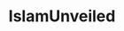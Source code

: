 ---
title: IslamUnveiled
crosslinks:
- IslamUncensored
- The_Donald
- islam
- CSULA
- conspiracy
- ukpolitics
- POLITIC
- InternetCommentEtiq
- exmuslim
- glasgow
- atheist
- Hexag1
---